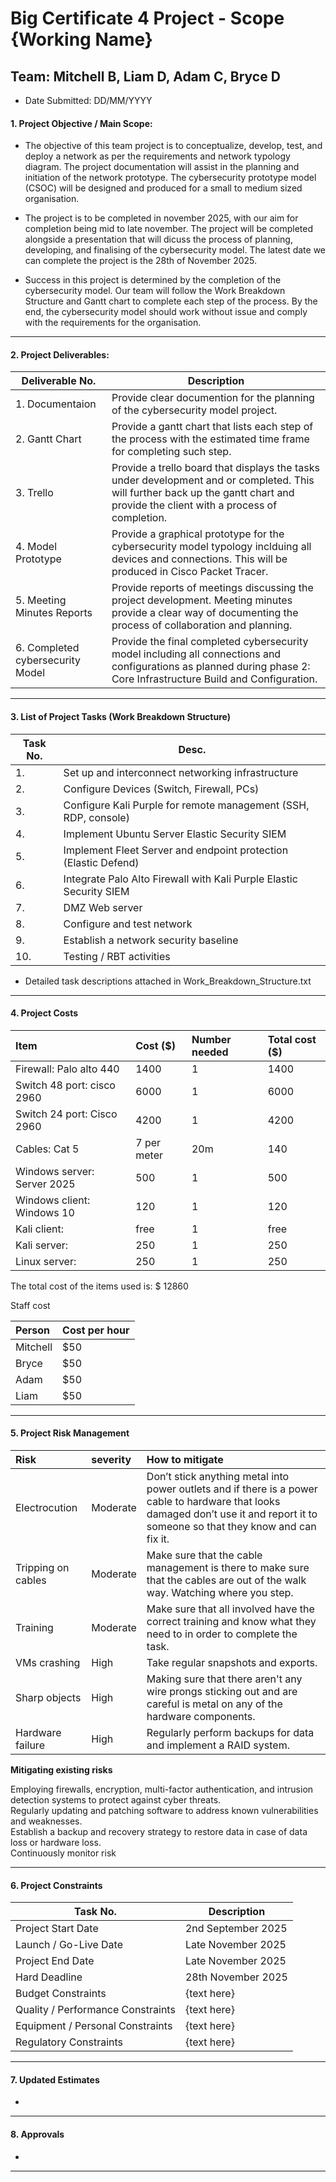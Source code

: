 # Big Certificate 4 Project - Scope {Working Name}
## Team: Mitchell B, Liam D, Adam C, Bryce D
* Date Submitted: DD/MM/YYYY


#### 1. Project Objective / Main Scope:
* The objective of this team project is to conceptualize, develop, test, and deploy a network as per the requirements and network typology diagram. The project documentation will assist in the planning and initiation of the network prototype. The cybersecurity prototype model (CSOC) will be designed and produced for a small to medium sized organisation. 

* The project is to be completed in november 2025, with our aim for completion being mid to late november. The project will be completed alongside a presentation that will dicuss the process of planning, developing, and finalising of the cybersecurity model. The latest date we can complete the project is the 28th of November 2025.

* Success in this project is determined by the completion of the cybersecurity model. Our team will follow the Work Breakdown Structure and Gantt chart to complete each step of the process. By the end, the cybersecurity model should work without issue and comply with the requirements for the organisation.

***

#### 2. Project Deliverables:
| Deliverable No. | Description |
| -------- | ------- |
| 1. Documentaion | Provide clear documention for the planning of the cybersecurity model project. |
| 2. Gantt Chart | Provide a gantt chart that lists each step of the process with the estimated time frame for completing such step. |
| 3. Trello | Provide a trello board that displays the tasks under development and or completed. This will further back up the gantt chart and provide the client with a process of completion. |
| 4. Model Prototype | Provide a graphical prototype for the cybersecurity model typology inclduing all devices and connections. This will be produced in Cisco Packet Tracer. |
| 5. Meeting Minutes Reports | Provide reports of meetings discussing the project development. Meeting minutes provide a clear way of documenting the process of collaboration and planning. |
| 6. Completed cybersecurity Model | Provide the final completed cybersecurity model including all connections and configurations as planned during phase 2: Core Infrastructure Build and Configuration. |

***

#### 3. List of Project Tasks (Work Breakdown Structure)

| Task No. | Desc. |
| -------- | ----- |
| 1. | Set up and interconnect networking infrastructure |
| 2. | Configure Devices (Switch, Firewall, PCs) |
| 3. | Configure Kali Purple for remote management (SSH, RDP, console) |
| 4. | Implement Ubuntu Server Elastic Security SIEM |
| 5. | Implement Fleet Server and endpoint protection (Elastic Defend) |
| 6. | Integrate Palo Alto Firewall with Kali Purple Elastic Security SIEM |
| 7. | DMZ Web server |
| 8. | Configure and test network |
| 9. | Establish a network security baseline |
| 10. | Testing / RBT activities |

* Detailed task descriptions attached in Work_Breakdown_Structure.txt

***

#### 4. Project Costs
| Item | Cost ($) | Number needed | Total cost ($) |
| :---- | :---- | :---- | :---- |
| Firewall:  Palo alto 440 | 1400 | 1 | 1400 |
| Switch 48 port:  cisco 2960 | 6000 | 1 | 6000 |
| Switch 24 port: Cisco 2960 | 4200 | 1 | 4200 |
| Cables: Cat 5 | 7 per meter | 20m | 140 |
| Windows server: Server 2025 | 500 | 1 | 500 |
| Windows client: Windows 10 | 120 | 1 | 120 |
| Kali client:  | free | 1 | free |
| Kali server:  | 250 | 1 | 250 |
| Linux server:  | 250 | 1 | 250 |

The total cost of the items used is:  $ 12860

Staff cost

| Person | Cost per hour |
| :---- | :---- |
| Mitchell | $50 |
| Bryce | $50 |
| Adam | $50 |
| Liam | $50 |

***

#### 5. Project Risk Management
| Risk  | severity | How to mitigate |
| :---- | :---- | :---- |
| Electrocution | Moderate | Don’t stick anything metal into power outlets and if there is a power cable to hardware that looks damaged don’t use it and report it to someone so that they know and can fix it. |
| Tripping on cables | Moderate | Make sure that the cable management is there to make sure that the cables are out of the walk way. Watching where you step. |
| Training | Moderate | Make sure that all involved have the correct training and know what they need to in order to complete the task. |
| VMs crashing | High | Take regular snapshots and exports. |
| Sharp objects | High | Making sure that there aren't any wire prongs sticking out and are careful is metal on any of the hardware components. |
| Hardware failure| High | Regularly perform backups for data and implement a RAID system. |

__Mitigating existing risks__

Employing firewalls, encryption, multi-factor authentication, and intrusion detection systems to protect against cyber threats. <br>
Regularly updating and patching software to address known vulnerabilities and weaknesses.<br>
Establish a backup and recovery strategy to restore data in case of data loss or hardware loss.<br>
Continuously  monitor risk<br>

***

#### 6. Project Constraints
| Task No. | Description |
| -------- | ------- |
| Project Start Date | 2nd September 2025 |
| Launch / Go-Live Date | Late November 2025 |
| Project End Date | Late November 2025 |
| Hard Deadline | 28th November 2025 |
| Budget Constraints | {text here} |
| Quality / Performance Constraints | {text here} |
| Equipment / Personal Constraints | {text here} |
| Regulatory Constraints | {text here} |

***

#### 7. Updated Estimates
* 

***

#### 8. Approvals
* 

***